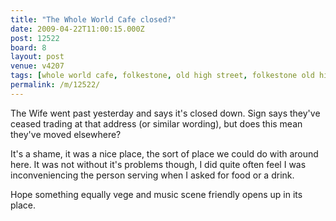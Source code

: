 ```yaml
---
title: "The Whole World Cafe closed?"
date: 2009-04-22T11:00:15.000Z
post: 12522
board: 8
layout: post
venue: v4207
tags: [whole world cafe, folkestone, old high street, folkestone old high street]
permalink: /m/12522/
---
```

The Wife went past yesterday and says it's closed down. Sign says they've ceased trading at that address (or similar wording), but does this mean they've moved elsewhere?

It's a shame, it was a nice place, the sort of place we could do with around here. It was not without it's problems though, I did quite often feel I was inconveniencing the person serving when I asked for food or a drink.

Hope something equally vege and music scene friendly opens up in its place.
